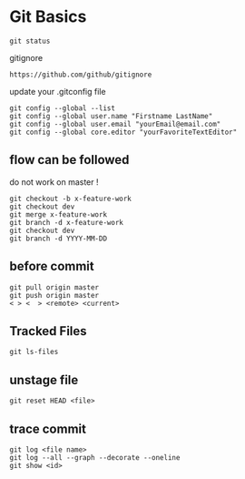 # Git Basics



```
git status

```

gitignore 

```
https://github.com/github/gitignore
```


update your .gitconfig file

```
git config --global --list
git config --global user.name "Firstname LastName"
git config --global user.email "yourEmail@email.com"
git config --global core.editor "yourFavoriteTextEditor"
```

## flow can be followed


do not work on master !



```
git checkout -b x-feature-work
git checkout dev
git merge x-feature-work
git branch -d x-feature-work
git checkout dev
git branch -d YYYY-MM-DD

```

## before commit

```
git pull origin master
git push origin master
< > <  > <remote> <current>
```

## Tracked Files
```
git ls-files
```

## unstage file
```
git reset HEAD <file>
```

## trace commit

```
git log <file name>
git log --all --graph --decorate --oneline
git show <id>

```
